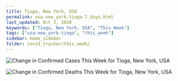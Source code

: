 ```yaml
---
title: Tioga, New York, USA
permalink: usa-new_york-tioga-7_days.html
last_updated: Oct 3, 2020
keywords: ["Tioga, New York, USA", "This Week"]
tags: ["usa-new_york-tioga", "this_week"]
sidebar: home_sidebar
folder: covid_tracker/this_week/
---
```


![Change in Confirmed Cases This Week for Tioga, New York, USA](images/graphs/usa-new_york-tioga-delta_confirmed-7_days_graph.png)

![Change in Confirmed Deaths This Week for Tioga, New York, USA](images/graphs/usa-new_york-tioga-delta_deaths-7_days_graph.png)
